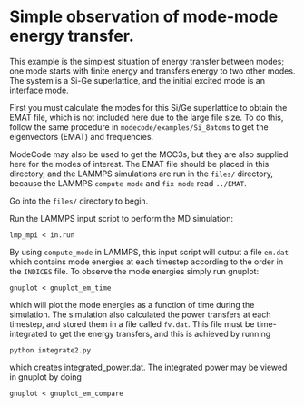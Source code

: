 # Simple observation of mode-mode energy transfer.

This example is the simplest situation of energy transfer between modes; one mode starts with finite
energy and transfers energy to two other modes. The system is a Si-Ge superlattice, and the initial
excited mode is an interface mode. 

First you must calculate the modes for this Si/Ge superlattice to obtain the EMAT file, which is not
included here due to the large file size. To do this,
follow the same procedure in `modecode/examples/Si_8atoms` to get the eigenvectors (EMAT) and 
frequencies.

ModeCode may
also be used to get the MCC3s, but they are also supplied here for the modes of interest. The EMAT
file should be placed in this directory, and the LAMMPS simulations are run in the `files/` 
directory, because the LAMMPS `compute mode` and `fix mode` read `../EMAT`. 

Go into the `files/` directory to begin.

Run the LAMMPS input script to perform the MD simulation:

    lmp_mpi < in.run

By using `compute_mode` in LAMMPS, this input script will output a file `em.dat` which contains mode
energies at each timestep according to the order in the `INDICES` file. To observe the mode energies
simply run gnuplot:

    gnuplot < gnuplot_em_time

which will plot the mode energies as a function of time during the simulation. The simulation also 
calculated the power transfers at each timestep, and stored them in a file called `fv.dat`. This
file must be time-integrated to get the energy transfers, and this is achieved by running

    python integrate2.py

which creates integrated_power.dat. The integrated power may be viewed in gnuplot by doing

    gnuplot < gnuplot_em_compare
